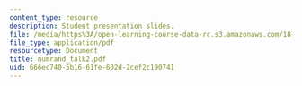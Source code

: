 ```yaml
---
content_type: resource
description: Student presentation slides.
file: /media/https%3A/open-learning-course-data-rc.s3.amazonaws.com/18-996-random-matrix-theory-and-its-applications-spring-2004/666ec7405b1661fe602d2cef2c190741_numrand_talk2.pdf
file_type: application/pdf
resourcetype: Document
title: numrand_talk2.pdf
uid: 666ec740-5b16-61fe-602d-2cef2c190741
---
```

